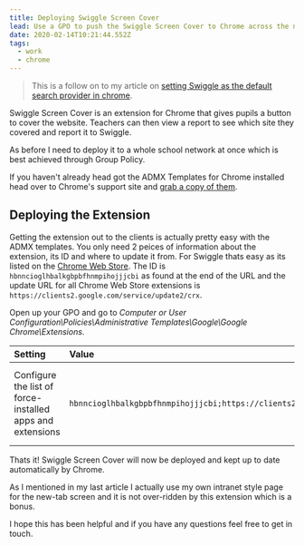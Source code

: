 ```yaml
---
title: Deploying Swiggle Screen Cover
lead: Use a GPO to push the Swiggle Screen Cover to Chrome across the network
date: 2020-02-14T10:21:44.552Z
tags:
  - work
  - chrome
---
```

> This is a follow on to my article on [setting Swiggle as the default search provider in chrome](/2019/10/setting-swiggle-as-the-default-search-provider-for-chrome).

Swiggle Screen Cover is an extension for Chrome that gives pupils a button to cover the website. Teachers can then view a report to see which site they covered and report it to Swiggle.

As before I need to deploy it to a whole school network at once which is best achieved through Group Policy.

If you haven't already head got the ADMX Templates for Chrome installed head over to Chrome's support site and [grab a copy of them](https://support.google.com/chrome/a/answer/187202?hl=en).

## Deploying the Extension

Getting the extension out to the clients is actually pretty easy with the ADMX templates. You only need 2 peices of information about the extension, its ID and where to update it from. For Swiggle thats easy as its listed on the [Chrome Web Store](https://chrome.google.com/webstore/detail/swiggleorguk/hbnncioglhbalkgbpbfhnmpihojjjcbi). The ID is `hbnncioglhbalkgbpbfhnmpihojjjcbi` as found at the end of the URL and the update URL for all Chrome Web Store extensions is `https://clients2.google.com/service/update2/crx`.

Open up your GPO and go to _Computer or User Configuration\Policies\Administrative Templates\Google\Google Chrome\Extensions_.

|Setting|Value|About|
|:------|:----|:----|
|Configure the list of force-installed apps and extensions|`hbnncioglhbalkgbpbfhnmpihojjjcbi;https://clients2.google.com/service/update2/crx`|This is the extensions ID and the update URL seperated by a `;`.|

Thats it! Swiggle Screen Cover will now be deployed and kept up to date automatically by Chrome.

As I mentioned in my last article I actually use my own intranet style page for the new-tab screen and it is not over-ridden by this extension which is a bonus.

I hope this has been helpful and if you have any questions feel free to get in touch.
